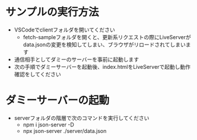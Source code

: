 # サンプルの実行方法
- VSCodeでclientフォルダを開いてください
    * fetch-sampleフォルダを開くと、更新系リクエストの際にLiveServerがdata.jsonの変更を検知してしまい、ブラウザがリロードされてしまいます
- 通信相手としてダミーのサーバーを事前に起動します
- 次の手順でダミーサーバーを起動後、index.htmlをLiveServerで起動し動作確認をしてください

# ダミーサーバーの起動
- serverフォルダの階層で次のコマンドを実行してください
    * npm i json-server -D
    * npx json-server ./server/data.json
